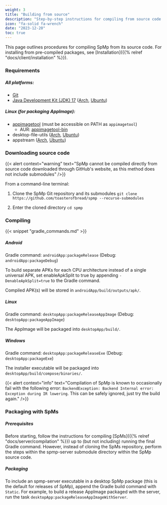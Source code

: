 ```yaml
---
weight: 3
title: "Building from source"
description: "Step-by-step instructions for compiling from source code for each platform"
icon: "fa-solid fa-wrench"
date: "2023-12-20"
toc: true
---
```


This page outlines procedures for compiling SpMp from its source code. For installing from pre-compiled packages, see [Installation]({{% relref "docs/client/installation" %}}).

### Requirements

##### All platforms:
- [Git](https://git-scm.com/download/)
- [Java Development Kit (JDK) 17](https://www.oracle.com/java/technologies/downloads/#java17) ([Arch](https://archlinux.org/packages/extra/x86_64/jre17-openjdk/), [Ubuntu](https://packages.ubuntu.com/focal/openjdk-17-jre))

##### Linux (for packaging AppImage):
- [appimagetool](https://github.com/AppImage/appimagetool/releases/) (must be accessible on PATH as `appimagetool`)
    - AUR: [appimagetool-bin](https://aur.archlinux.org/packages/appimagetool-bin)
- desktop-file-utils ([Arch](https://archlinux.org/packages/extra/x86_64/desktop-file-utils/), [Ubuntu](https://packages.ubuntu.com/desktop-file-utils))
- appstream ([Arch](https://archlinux.org/packages/extra/x86_64/appstream/), [Ubuntu](https://packages.ubuntu.com/search?keywords=appstream))

### Downloading source code

{{< alert context="warning" text="SpMp cannot be compiled directly from source code downloaded through GitHub's website, as this method does not include submodules" />}}

From a command-line terminal:

1. Clone the SpMp Git repository and its submodules
`git clone https://github.com/toasterofbread/spmp --recurse-submodules`

2. Enter the cloned directory `cd spmp`

### Compiling

{{< snippet "gradle_commands.md" >}}

##### Android

Gradle command: `androidApp:packageRelease` (Debug: `androidApp:packageDebug`)

To build separate APKs for each CPU architecture instead of a single universal APK, set enableApkSplit to true by appending `-DenableApkSplit=true` to the Gradle command.

Compiled APK(s) will be stored in `androidApp/build/outputs/apk/`.

##### Linux

Gradle command: `desktopApp:packageReleaseAppImage` (Debug: `desktopApp:packageAppImage`)

The AppImage will be packaged into `desktopApp/build/`.

##### Windows

Gradle command: `desktopApp:packageReleaseExe` (Debug: `desktopApp:packageExe`)

The installer executable will be packaged into `desktopApp/build/compose/binaries/`.

{{< alert context="info" text="Compilation of SpMp is known to occasionally fail with the following error: `BackendException: Backend Internal error: Exception during IR lowering`. This can be safely ignored, just try the build again." />}}

### Packaging with SpMs

##### Prerequisites

Before starting, follow the instructions for compiling [SpMs]({{% relref "docs/server/compilation" %}}) up to (but not including) running the final Gradle command. However, instead of cloning the SpMs repository, perform the steps within the spmp-server submodule directory within the SpMp source code.

##### Packaging

To include an spmp-server executable in a desktop SpMp package (this is the default for releases of SpMp), append the Gradle build command with `Static`. For example, to build a release AppImage packaged with the server, run the task `desktopApp:packageReleaseAppImageWithServer`.
